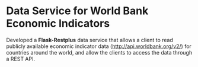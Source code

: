# Data Service for World Bank Economic Indicators

Developed a **Flask-Restplus** data service that allows a client to read publicly available economic indicator data (http://api.worldbank.org/v2/) for countries around the world, and allow the clients to access the data through a REST API.
